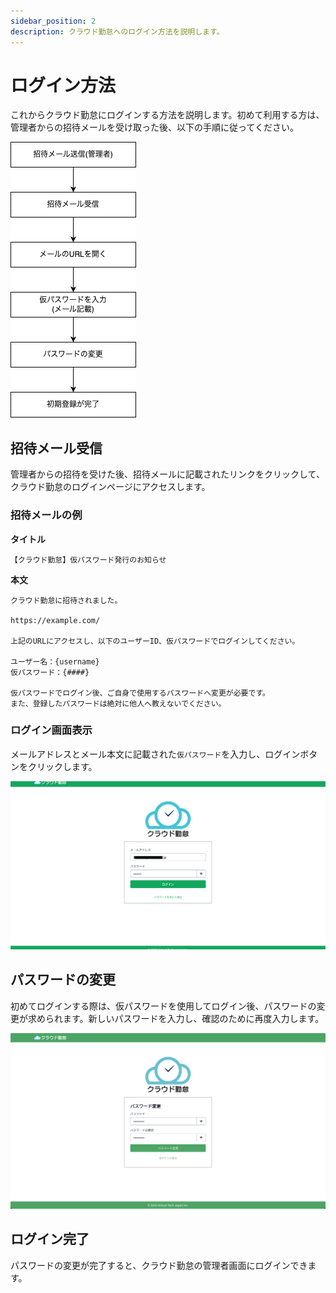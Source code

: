 ```yaml
---
sidebar_position: 2
description: クラウド勤怠へのログイン方法を説明します。
---
```


# ログイン方法

これからクラウド勤怠にログインする方法を説明します。初めて利用する方は、管理者からの招待メールを受け取った後、以下の手順に従ってください。

![alt text](img/003.drawio.png)

## 招待メール受信

管理者からの招待を受けた後、招待メールに記載されたリンクをクリックして、クラウド勤怠のログインページにアクセスします。

### 招待メールの例

**タイトル**

```
【クラウド勤怠】仮パスワード発行のお知らせ
```

**本文**

```
クラウド勤怠に招待されました。

https://example.com/

上記のURLにアクセスし、以下のユーザーID、仮パスワードでログインしてください。

ユーザー名：{username}
仮パスワード：{####}

仮パスワードでログイン後、ご自身で使用するパスワードへ変更が必要です。
また、登録したパスワードは絶対に他人へ教えないでください。
```

### ログイン画面表示

メールアドレスとメール本文に記載された`仮パスワード`を入力し、ログインボタンをクリックします。

![alt text](img/001.png)

## パスワードの変更

初めてログインする際は、仮パスワードを使用してログイン後、パスワードの変更が求められます。新しいパスワードを入力し、確認のために再度入力します。

![alt text](img/002.png)

## ログイン完了

パスワードの変更が完了すると、クラウド勤怠の管理者画面にログインできます。
